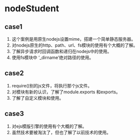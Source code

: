 # nodeStudent
## case1  
1. 这个案例是用原生nodejs设置mime，搭建一个简单静态服务器。
2. 对nodejs原生的http、path、url、fs模块的使用有个大概的了解。
3. 了解异步请求时回调函数和递归在nodejs中的使用。
4. 使用fs模块中 ‘_dirname’绝对路径的使用。

## case2
1. require()别的js文件，将执行那个js文件。
2. 对模块有新的认识，了解了module.exports 和exports。
3. 了解了自定义模块和使用。
 
## case3
1. 对ejs模版引擎的使用有个大概的了解。
2. 虽然技术要被淘汰了，但也了解了以前技术的使用。
 
